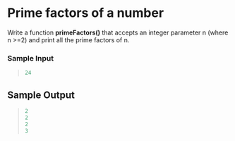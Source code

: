 # Prime factors of a number

Write a function **primeFactors()** that accepts an integer parameter n (where n >=2) and print all the prime factors of n.

### Sample Input

>```C
>24
>```

## Sample Output

>```C
>2
>2
>2
>3
>```
